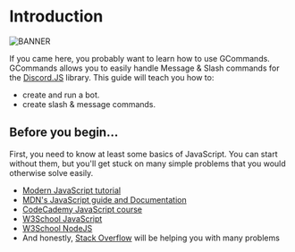 # Introduction

![BANNER](/../../garlic.png)

If you came here, you probably want to learn how to use GCommands. GCommands allows you to easily handle Message & Slash commands for the [Discord.JS](https://discordjs.guide) library. This guide will teach you how to:

- create and run a bot.
- create slash & message commands.

## Before you begin...

First, you need to know at least some basics of JavaScript. You can start without them, but you'll get stuck on many simple problems that you would otherwise solve easily.

- [Modern JavaScript tutorial](https://javascript.info/)
- [MDN's JavaScript guide and Documentation](https://developer.mozilla.org/en-US/docs/Web/JavaScript)
- [CodeCademy JavaScript course](https://www.codecademy.com/learn/learn-javascript)
- [W3School JavaScript](https://www.w3schools.com/js/)
- [W3School NodeJS](https://www.w3schools.com/nodejs/)
- And honestly, [Stack Overflow](https://stackoverflow.com) will be helping you with many problems
